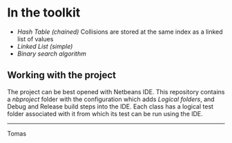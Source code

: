 # In the toolkit

- *Hash Table (chained)* Collisions are stored at the same index as a linked list of values
- *Linked List (simple)* 
- *Binary search algorithm*

## Working with the project

The project can be best opened with Netbeans IDE. This repository contains a *nbproject* folder with the configuration which adds *Logical folders*, and Debug and Release build steps into the IDE. Each class has a logical test folder associated with it from which its test can be run using the IDE.

----

Tomas
